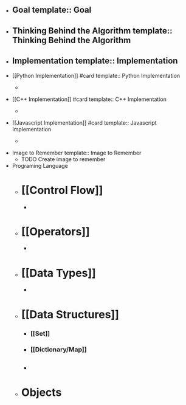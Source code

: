 - Goal
  template:: Goal
	-
- Thinking Behind the Algorithm
  template:: Thinking Behind the Algorithm
	-
- Implementation
  template:: Implementation
	-
- [[Python Implementation]] #card 
  template:: Python Implementation
	- ```
	  ```
- [[C++ Implementation]] #card
  template:: C++ Implementation
	- ```
	  ```
- [[Javascript Implementation]] #card 
  template:: Javascript Implementation
	- ```
	  ```
- Image to Remember
  template:: Image to Remember
	- TODO Create image to remember
- Programing Language
	- # **[[Control Flow]]**
		-
	- # **[[Operators]]**
		-
	- # **[[Data Types]]**
		-
	- # **[[Data Structures]]**
		- ### [[Set]]
		- ### [[Dictionary/Map]]
		- ##
	- # **Objects**